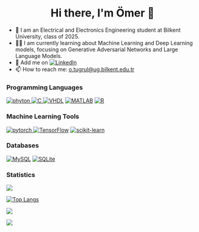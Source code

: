 <h1 align="center">Hi there, I'm Ömer 👋</h1>

- 🏫 I am an Electrical and Electronics Engineering student at Bilkent University, class of 2025.
- 👨‍💻 I am currently learning about Machine Learning and Deep Learning models, focusing on Generative Adversarial Networks and Large Language Models.
- 👯 Add me on [![LinkedIn](https://img.shields.io/badge/LinkedIn-%230077B5.svg?logo=linkedin&logoColor=white)](https://linkedin.com/in/omertugrul)
- 📫 How to reach me: [o.tugrul@ug.bilkent.edu.tr](mailto:o.tugrul@ug.bilkent.edu.tr)

### Programming Languages
[![phyton](https://skillicons.dev/icons?i=py) ](https://www.w3schools.com/python/) 
[![C](https://skillicons.dev/icons?i=c) ](https://www.w3schools.com/c/) 
[![VHDL](https://img.shields.io/badge/-VHDL-blue?style=flat&logo=VHDL&logoColor=white)](https://www.w3schools.com/whatis/whatis_vhdl.asp)
[![MATLAB](https://skillicons.dev/icons?i=matlab)](https://www.mathworks.com/help/matlab/)
[![R](https://skillicons.dev/icons?i=R)]()

### Machine Learning Tools
[![pytorch](https://skillicons.dev/icons?i=pytorch) ](https://pytorch.org)
[![TensorFlow](https://skillicons.dev/icons?i=tensorflow)](https://www.tensorflow.org/)
[![scikit-learn](https://skillicons.dev/icons?i=sklearn)](https://scikit-learn.org/)

### Databases
[![MySQL](https://skillicons.dev/icons?i=mysql)](https://www.mysql.com/)
[![SQLite](https://skillicons.dev/icons?i=sqlite)](https://www.sqlite.org/index.html)

### Statistics
[![](https://github-readme-stats.vercel.app/api?username=omer38&show_icons=true&theme=dark&include_all_commits=true&count_private=true&hide=contribs,prs&show_icons=true)](https://github.com/omer38)

[![Top Langs](https://github-readme-stats.vercel.app/api/top-langs/?username=omer38&layout=compact&theme=dark)](https://github.com/omer38)

[![](https://github-readme-streak-stats.herokuapp.com/?user=omer38&theme=dark)](https://github.com/omer38)

![](https://komarev.com/ghpvc/?username=omer38&color=blue)


